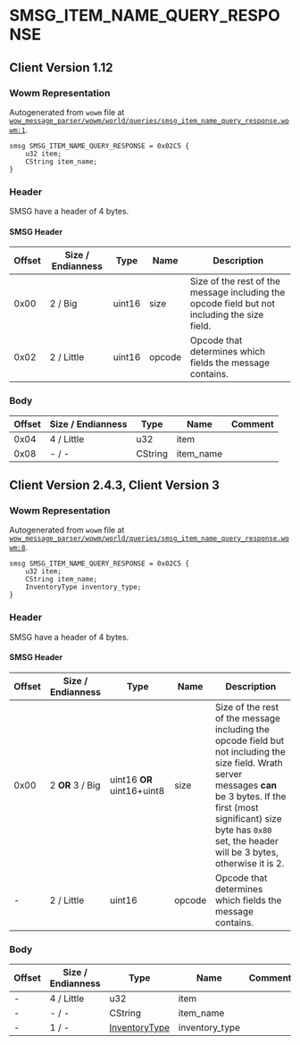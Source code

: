 # SMSG_ITEM_NAME_QUERY_RESPONSE

## Client Version 1.12

### Wowm Representation

Autogenerated from `wowm` file at [`wow_message_parser/wowm/world/queries/smsg_item_name_query_response.wowm:1`](https://github.com/gtker/wow_messages/tree/main/wow_message_parser/wowm/world/queries/smsg_item_name_query_response.wowm#L1).
```rust,ignore
smsg SMSG_ITEM_NAME_QUERY_RESPONSE = 0x02C5 {
    u32 item;
    CString item_name;
}
```
### Header

SMSG have a header of 4 bytes.

#### SMSG Header

| Offset | Size / Endianness | Type   | Name   | Description |
| ------ | ----------------- | ------ | ------ | ----------- |
| 0x00   | 2 / Big           | uint16 | size   | Size of the rest of the message including the opcode field but not including the size field.|
| 0x02   | 2 / Little        | uint16 | opcode | Opcode that determines which fields the message contains.|

### Body

| Offset | Size / Endianness | Type | Name | Comment |
| ------ | ----------------- | ---- | ---- | ------- |
| 0x04 | 4 / Little | u32 | item |  |
| 0x08 | - / - | CString | item_name |  |

## Client Version 2.4.3, Client Version 3

### Wowm Representation

Autogenerated from `wowm` file at [`wow_message_parser/wowm/world/queries/smsg_item_name_query_response.wowm:8`](https://github.com/gtker/wow_messages/tree/main/wow_message_parser/wowm/world/queries/smsg_item_name_query_response.wowm#L8).
```rust,ignore
smsg SMSG_ITEM_NAME_QUERY_RESPONSE = 0x02C5 {
    u32 item;
    CString item_name;
    InventoryType inventory_type;
}
```
### Header

SMSG have a header of 4 bytes.

#### SMSG Header

| Offset | Size / Endianness | Type   | Name   | Description |
| ------ | ----------------- | ------ | ------ | ----------- |
| 0x00   | 2 **OR** 3 / Big           | uint16 **OR** uint16+uint8 | size | Size of the rest of the message including the opcode field but not including the size field. Wrath server messages **can** be 3 bytes. If the first (most significant) size byte has `0x80` set, the header will be 3 bytes, otherwise it is 2.|
| -      | 2 / Little| uint16 | opcode | Opcode that determines which fields the message contains. |

### Body

| Offset | Size / Endianness | Type | Name | Comment |
| ------ | ----------------- | ---- | ---- | ------- |
| - | 4 / Little | u32 | item |  |
| - | - / - | CString | item_name |  |
| - | 1 / - | [InventoryType](inventorytype.md) | inventory_type |  |

